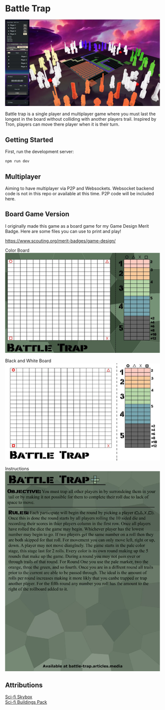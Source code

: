 # Battle Trap

![Game Preview](/public/img/game-preview.webp)

Battle trap is a single player and multiplayer game where you must last the longest in the board without colliding with another players trail. Inspired by Tron, players can move there player when it is their turn. 

## Getting Started

First, run the development server:

```bash
npm run dev
```

## Multiplayer

Aiming to have multiplayer via P2P and Websockets. Websocket backend code is not in this repo or available at this time. P2P code will be included here.

## Board Game Version

I originally made this game as a board game for my Game Design Merit Badge. Here are some files you can use to print and play!

https://www.scouting.org/merit-badges/game-design/

Color Board
![Battle Trap Board](public/img/Board%20Game/board-with-background.webp)

Black and White Board
![Battle Trap Board](public/img/Board%20Game/board-without-background.webp)

Instructions
![Battle Trap Instructions](public/img/Board%20Game/Instructions.webp)

## Attributions

[Sci-fi Skybox](https://www.fab.com/listings/569774e7-9238-4036-8824-64d85f999916)  
[Sci-fi Buildings Pack](https://sketchfab.com/3d-models/sci-fi-buildings-pack-low-poly-game-ready-333a430644b34e688aecfdc874f4cbf2)